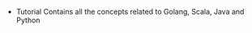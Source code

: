 - Tutorial Contains all the concepts related to Golang, Scala, Java and Python
<!---
UdaykishoreResu/UdaykishoreResu is a ✨ special ✨ repository because its `README.md` (this file) appears on your GitHub profile.
You can click the Preview link to take a look at your changes.
--->
